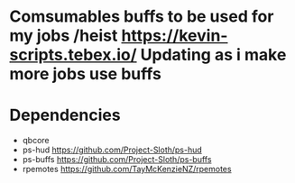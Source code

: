 # Comsumables buffs to be used for my jobs /heist  https://kevin-scripts.tebex.io/  Updating as i make more jobs use buffs 


# Dependencies

- qbcore
- ps-hud https://github.com/Project-Sloth/ps-hud
- ps-buffs https://github.com/Project-Sloth/ps-buffs
- rpemotes https://github.com/TayMcKenzieNZ/rpemotes

